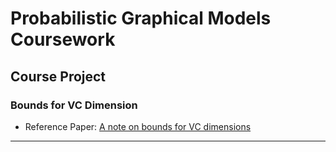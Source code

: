 # Probabilistic Graphical Models Coursework

## Course Project
### Bounds for VC Dimension
- Reference Paper: [A note on bounds for VC dimensions](https://www.stat.washington.edu/jaw/JAW-papers/NR/jaw-vdv.IMSCOLL508v2.pdf)

---
